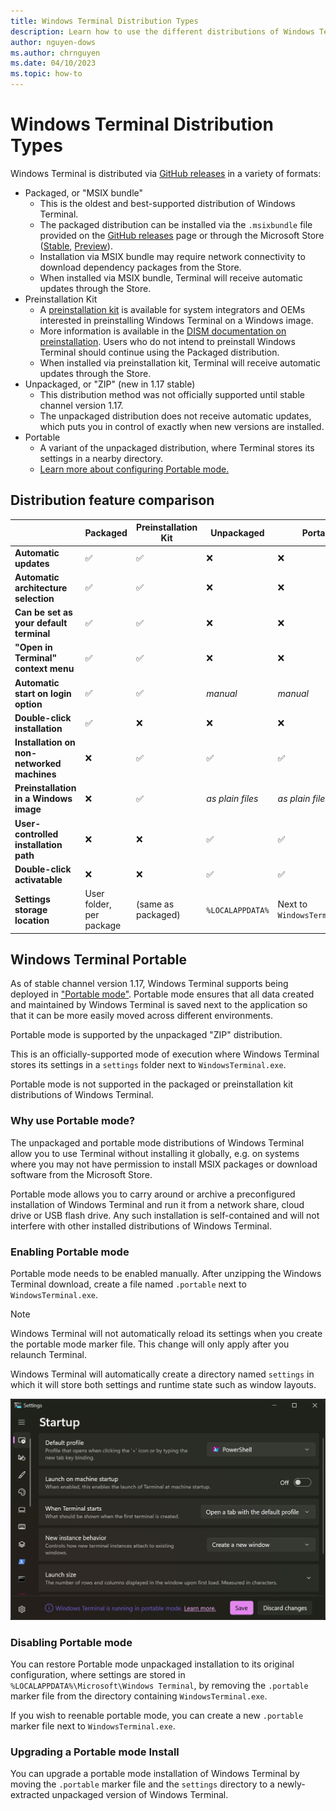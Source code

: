 ```yaml
---
title: Windows Terminal Distribution Types
description: Learn how to use the different distributions of Windows Terminal.
author: nguyen-dows
ms.author: chrnguyen
ms.date: 04/10/2023
ms.topic: how-to 
---
```


# Windows Terminal Distribution Types

Windows Terminal is distributed via [GitHub releases] in a variety of formats:

- Packaged, or "MSIX bundle"
    - This is the oldest and best-supported distribution of Windows Terminal.
    - The packaged distribution can be installed via the `.msixbundle` file provided on the [GitHub releases] page or
      through the Microsoft Store ([Stable](https://aka.ms/terminal), [Preview](https://aka.ms/terminal-preview)).
    - Installation via MSIX bundle may require network connectivity to download dependency packages from the Store.
    - When installed via MSIX bundle, Terminal will receive automatic updates through the Store.
- Preinstallation Kit
    - A [preinstallation kit] is available for system integrators and OEMs interested in preinstalling Windows Terminal
      on a Windows image.
    - More information is available in the [DISM documentation on preinstallation]. Users who do not intend to
      preinstall Windows Terminal should continue using the Packaged distribution.
    - When installed via preinstallation kit, Terminal will receive automatic updates through the Store.
- Unpackaged, or "ZIP" (new in 1.17 stable)
    - This distribution method was not officially supported until stable channel version 1.17.
    - The unpackaged distribution does not receive automatic updates, which puts you in control of exactly when new
      versions are installed.
- Portable
    - A variant of the unpackaged distribution, where Terminal stores its settings in a nearby directory.
    - [Learn more about configuring Portable mode.](#windows-terminal-portable)

## Distribution feature comparison

|                                            | Packaged                 | Preinstallation Kit | Unpackaged       | Portable                      |
| ------------------------------------------ | ------------------------ | ------------------- | ---------------- | ----------------------------- |
| **Automatic updates**                      | ✅                       | ✅                  | ❌               | ❌                            |
| **Automatic architecture selection**       | ✅                       | ✅                  | ❌               | ❌                            |
| **Can be set as your default terminal**    | ✅                       | ✅                  | ❌               | ❌                            |
| **"Open in Terminal" context menu**        | ✅                       | ✅                  | ❌               | ❌                            |
| **Automatic start on login option**        | ✅                       | ✅                  | _manual_         | _manual_                      |
| **Double-click installation**              | ✅                       | ❌                  | ❌               | ❌                            |
| **Installation on non-networked machines** | ❌                       | ✅                  | ✅               | ✅                            |
| **Preinstallation in a Windows image**     | ❌                       | ✅                  | _as plain files_ | _as plain files_              |
| **User-controlled installation path**      | ❌                       | ❌                  | ✅               | ✅                            |
| **Double-click activatable**               | ❌                       | ❌                  | ✅               | ✅                            |
| **Settings storage location**              | User folder, per package | (same as packaged)  | `%LOCALAPPDATA%` | Next to `WindowsTerminal.exe` |

## Windows Terminal Portable

As of stable channel version 1.17, Windows Terminal supports being deployed in ["Portable mode"]. Portable mode ensures
that all data created and maintained by Windows Terminal is saved next to the application so that it can be more easily
moved across different environments.

Portable mode is supported by the unpackaged "ZIP" distribution.

This is an officially-supported mode of execution where Windows Terminal stores its settings in a `settings` folder next
to `WindowsTerminal.exe`.

Portable mode is not supported in the packaged or preinstallation kit distributions of Windows Terminal.

### Why use Portable mode?

The unpackaged and portable mode distributions of Windows Terminal allow you to use Terminal without installing it
globally, e.g. on systems where you may not have permission to install MSIX packages or download software from the
Microsoft Store.

Portable mode allows you to carry around or archive a preconfigured installation of Windows Terminal and run it from
a network share, cloud drive or USB flash drive. Any such installation is self-contained and will not interfere with
other installed distributions of Windows Terminal.

### Enabling Portable mode

Portable mode needs to be enabled manually. After unzipping the Windows Terminal download, create a file named `.portable` next to `WindowsTerminal.exe`.

> [!NOTE]
> Windows Terminal will not automatically reload its settings when you create the portable mode marker file.
> This change will only apply after you relaunch Terminal.

Windows Terminal will automatically create a directory named `settings` in which it will store both settings and runtime
state such as window layouts.

![Windows Terminal portable mode disclaimer example](./images/portable-mode.png)

### Disabling Portable mode

You can restore Portable mode unpackaged installation to its original configuration, where settings are stored in
`%LOCALAPPDATA%\Microsoft\Windows Terminal`, by removing the `.portable` marker file from the directory containing
`WindowsTerminal.exe`.

If you wish to reenable portable mode, you can create a new `.portable` marker file next to `WindowsTerminal.exe`.

### Upgrading a Portable mode Install

You can upgrade a portable mode installation of Windows Terminal by moving the `.portable` marker file and the
`settings` directory to a newly-extracted unpackaged version of Windows Terminal.

["Portable mode"]: https://en.wikipedia.org/wiki/Portable_application
[GitHub releases]: https://github.com/microsoft/terminal/releases
[preinstallation kit]: /windows/msix/desktop/deploy-preinstalled-apps
[DISM documentation on preinstallation]: /windows-hardware/manufacture/desktop/preinstall-apps-using-dism
